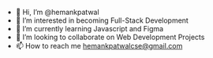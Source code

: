 - 👋 Hi, I’m @hemankpatwal
- 👀 I’m interested in becoming Full-Stack Development
- 🌱 I’m currently learning Javascript and Figma
- 💞️ I’m looking to collaborate on Web Development Projects
- 📫 How to reach me hemankpatwalcse@gmail.com

<!---
hemankpatwal/hemankpatwal is a ✨ special ✨ repository because its `README.md` (this file) appears on your GitHub profile.
You can click the Preview link to take a look at your changes.
--->

